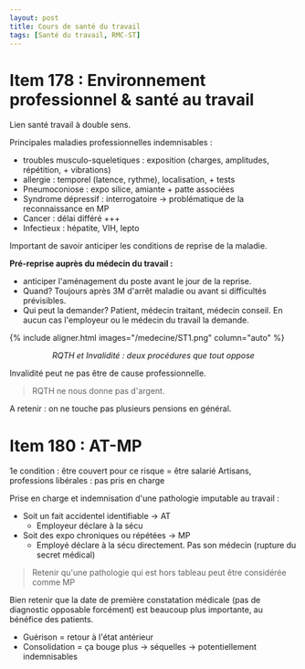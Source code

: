 ```yaml
---
layout: post
title: Cours de santé du travail
tags: [Santé du travail, RMC-ST]
---
```


# Item 178 : Environnement professionnel & santé au travail

Lien santé travail à double sens.

 Principales maladies professionnelles indemnisables :
 - troubles musculo-squeletiques : exposition (charges, amplitudes, répétition, + vibrations)
 - allergie : temporel (latence, rythme), localisation, + tests
 - Pneumoconiose : expo silice, amiante + patte associées
 - Syndrome dépressif : interrogatoire -> problématique de la reconnaissance en MP
 - Cancer : délai différé +++
 - Infectieux : hépatite, VIH, lepto

Important de savoir anticiper les conditions de reprise de la maladie.

**Pré-reprise auprès du médecin du travail :**
- anticiper l'aménagement du poste avant le jour de la reprise.
- Quand? Toujours après 3M d'arrêt maladie ou avant si difficultés prévisibles.
- Qui peut la demander? Patient, médecin traitant, médecin conseil. En aucun cas l'employeur ou le médecin du travail la demande.

{% include aligner.html images="/medecine/ST1.png" column="auto" %}
<p align="center">
  <em>RQTH et Invalidité : deux procédures que tout oppose</em>
</p>

Invalidité peut ne pas être de cause professionnelle.

> RQTH ne nous donne pas d'argent.

A retenir : on ne touche pas plusieurs pensions en général.

# Item 180 : AT-MP

1e condition : être couvert pour ce risque = être salarié
Artisans, professions libérales : pas pris en charge

Prise en charge et indemnisation d'une pathologie imputable au travail :
- Soit un fait accidentel identifiable -> AT
  - Employeur déclare à la sécu
- Soit des expo chroniques ou répétées -> MP
  - Employé déclare à la sécu directement. Pas son médecin (rupture du secret médical)

> Retenir qu'une pathologie qui est hors tableau peut être considérée comme MP

Bien retenir que la date de première constatation médicale (pas de diagnostic opposable forcément) est beaucoup plus importante, au bénéfice des patients.

- Guérison = retour à l'état antérieur
- Consolidation = ça bouge plus -> séquelles -> potentiellement indemnisables

